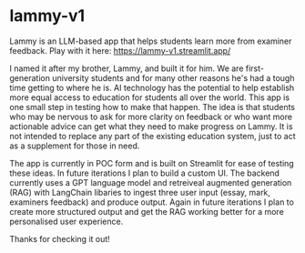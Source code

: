 # lammy-v1

Lammy is an LLM-based app that helps students learn more from examiner feedback. Play with it here: https://lammy-v1.streamlit.app/

I named it after my brother, Lammy, and built it for him. We are first-generation university students and for many other reasons he's had a tough time getting to where he is. AI technology has the potential to help establish more equal access to education for students all over the world. This app is one small step in testing how to make that happen. The idea is that students who may be nervous to ask for more clarity on feedback or who want more actionable advice can get what they need to make progress on Lammy. It is not intended to replace any part of the existing education system, just to act as a supplement for those in need. 

The app is currently in POC form and is built on Streamlit for ease of testing these ideas. In future iterations I plan to build a custom UI. The backend currently uses a GPT language model and retreiveal augmented generation (RAG) with LangChain libaries to ingest three user input (essay, mark, examiners feedback) and produce output. Again in future iterations I plan to create more structured output and get the RAG working better for a more personalised user experience. 

Thanks for checking it out! 
